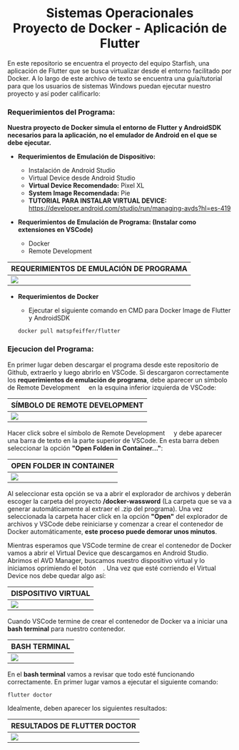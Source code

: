 <div align="center">
  <h1>Sistemas Operacionales<br>Proyecto de Docker - Aplicación de Flutter</h1>
  <p align="center">
  </p>
</div>

En este repositorio se encuentra el proyecto del equipo Starfish, una aplicación de Flutter que se busca virtualizar desde el entorno facilitado por Docker. A lo largo de este archivo de texto se encuentra una guía/tutorial para que los usuarios de sistemas Windows puedan ejecutar nuestro proyecto y así poder calificarlo:

### Requerimientos del Programa:

**Nuestra proyecto de Docker simula el entorno de Flutter y AndroidSDK necesarios para la aplicación, no el emulador de Android en el que se debe ejecutar.**

- **Requerimientos de Emulación de Dispositivo:**
  - Instalación de Android Studio
  - Virtual Device desde Android Studio
  - **Virtual Device Recomendado:** Pixel XL
  - **System Image Recomendada:** Pie
  - **TUTORIAL PARA INSTALAR VIRTUAL DEVICE:** https://developer.android.com/studio/run/managing-avds?hl=es-419


- **Requerimientos de Emulación de Programa: (Instalar como extensiones en VSCode)**
  - Docker
  - Remote Development

| REQUERIMIENTOS DE EMULACIÓN DE PROGRAMA |
|-|
|<img src="https://blog.codemagic.io/uploads/2020/04/extensions.png" >|

- **Requerimientos de Docker**
  - Ejecutar el siguiente comando en CMD para Docker Image de Flutter y AndroidSDK

  ```shell
  docker pull matspfeiffer/flutter
  ```

### Ejecucion del Programa:

En primer lugar deben descargar el programa desde este repositorio de Github, extraerlo y luego abrirlo en VSCode. Si descargaron correctamente los **requerimientos de emulación de programa**, debe aparecer un símbolo de Remote Development <img src="https://ms-vscode-remote.gallerycdn.vsassets.io/extensions/ms-vscode-remote/vscode-remote-extensionpack/0.21.0/1620755254563/Microsoft.VisualStudio.Services.Icons.Default" height="12px" width="12px"> en la esquina inferior izquierda de VSCode:  

| SÍMBOLO DE REMOTE DEVELOPMENT |
|-|
|<img src="https://blog.codemagic.io/uploads/2020/04/docker_1.png" >|

Hacer click sobre el símbolo de Remote Development <img src="https://ms-vscode-remote.gallerycdn.vsassets.io/extensions/ms-vscode-remote/vscode-remote-extensionpack/0.21.0/1620755254563/Microsoft.VisualStudio.Services.Icons.Default" height="12px" width="12px"> y debe aparecer una barra de texto en la parte superior de VSCode. En esta barra deben seleccionar la opción **"Open Folden in Container..."**:

| OPEN FOLDER IN CONTAINER |
|-|
|<img src="https://i.stack.imgur.com/OSnHe.png" >|

Al seleccionar esta opción se va a abrir el explorador de archivos y deberán escoger la carpeta del proyecto **/docker-wassword** (La carpeta que se va a generar automáticamente al extraer el .zip del programa). Una vez seleccionada la carpeta hacer click en la opción **"Open"** del explorador de archivos y VSCode debe reiniciarse y comenzar a crear el contenedor de Docker automáticamente, **este proceso puede demorar unos minutos**. 

Mientras esperamos que VSCode termine de crear el contenedor de Docker vamos a abrir el Virtual Device que descargamos en Android Studio. Abrimos el AVD Manager, buscamos nuestro dispositivo virtual y lo iniciamos oprimiendo el botón <img src="https://cdn.iconscout.com/icon/free/png-256/play-next-forward-replay-arrow-32426.png" height="12px" width="12px">. Una vez que esté corriendo el Virtual Device nos debe quedar algo así:

| DISPOSITIVO VIRTUAL |
|-|
|<img src="https://studyviewer.com/wp-content/uploads/2019/07/android-emulator111111.jpg" >|

Cuando VSCode termine de crear el contenedor de Docker va a iniciar una **bash terminal** para nuestro contenedor. 

| BASH TERMINAL |
|-|
|<img src="https://blog.codemagic.io/uploads/2020/04/docker_4.png" >|

En el **bash terminal** vamos a revisar que todo esté funcionando correctamente. En primer lugar vamos a ejecutar el siguiente comando:

```shell 
flutter doctor 
```

Idealmente, deben aparecer los siguientes resultados:

| RESULTADOS DE FLUTTER DOCTOR |
|-|
|<img src="https://blog.codemagic.io/uploads/2020/04/docker_5.png" >|
